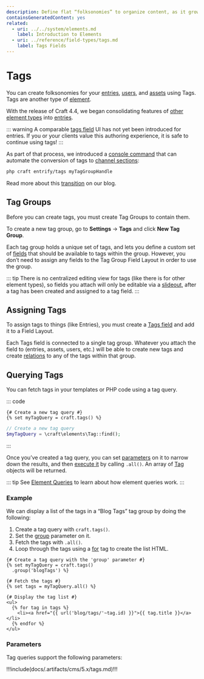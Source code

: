 ```yaml
---
description: Define flat “folksonomies” to organize content, as it grows.
containsGeneratedContent: yes
related:
  - uri: ../../system/elements.md
    label: Introduction to Elements
  - uri: ../reference/field-types/tags.md
    label: Tags Fields
---
```


# Tags

You can create folksonomies for your [entries](entries.md), [users](users.md), and [assets](assets.md) using Tags. Tags are another type of [element](../../system/elements.md).

<!-- more -->

<Block label="Migrating to Channels">

With the release of Craft 4.4, we began consolidating features of [other element types](../../system/elements.md) into [entries](entries.md).

::: warning
A comparable [tags field](../field-types/tags.md) UI has not yet been introduced for entries. If you or your clients value this authoring experience, it is safe to continue using tags!
:::

As part of that process, we introduced a [console command](../cli.md#entrify-categories) that can automate the conversion of tags to [channel sections](entries.md#channels):

```bash
php craft entrify/tags myTagGroupHandle
```

Read more about this [transition](https://craftcms.com/blog/entrification) on our blog.

</Block>

## Tag Groups

Before you can create tags, you must create Tag Groups to contain them.

To create a new tag group, go to **Settings** → **Tags** and click **New Tag Group**.

Each tag group holds a unique set of tags, and lets you define a custom set of [fields](../../system/fields.md) that should be available to tags within the group. However, you don’t need to assign any fields to the Tag Group Field Layout in order to use the group.

::: tip
There is no centralized editing view for tags (like there is for other element types), so fields you attach will only be editable via a [slideout](../../system/control-panel.md#slideouts), after a tag has been created and assigned to a tag field.
:::

## Assigning Tags

To assign tags to things (like Entries), you must create a [Tags field](../field-types/tags.md) and add it to a Field Layout.

Each Tags field is connected to a single tag group. Whatever you attach the field to (entries, assets, users, etc.) will be able to create new tags and create [relations](../../system/relations.md) to any of the tags within that group.

## Querying Tags

You can fetch tags in your templates or PHP code using a tag query.

::: code
```twig
{# Create a new tag query #}
{% set myTagQuery = craft.tags() %}
```
```php
// Create a new tag query
$myTagQuery = \craft\elements\Tag::find();
```
:::

Once you’ve created a tag query, you can set [parameters](#parameters) on it to narrow down the results, and then [execute it](../../development/element-queries.md#executing-element-queries) by calling `.all()`. An array of [Tag](craft5:craft\elements\Tag) objects will be returned.

::: tip
See [Element Queries](../../development/element-queries.md) to learn about how element queries work.
:::

### Example

We can display a list of the tags in a “Blog Tags” tag group by doing the following:

1. Create a tag query with `craft.tags()`.
2. Set the [group](#group) parameter on it.
3. Fetch the tags with `.all()`.
4. Loop through the tags using a [for](https://twig.symfony.com/doc/3.x/tags/for.html) tag to create the list HTML.

```twig
{# Create a tag query with the 'group' parameter #}
{% set myTagQuery = craft.tags()
  .group('blogTags') %}

{# Fetch the tags #}
{% set tags = myTagQuery.all() %}

{# Display the tag list #}
<ul>
  {% for tag in tags %}
    <li><a href="{{ url('blog/tags/'~tag.id) }}">{{ tag.title }}</a></li>
  {% endfor %}
</ul>
```

### Parameters

Tag queries support the following parameters:

<!-- This section of the page is dynamically generated! Changes to the file below may be overwritten by automated tools. -->
!!!include(docs/.artifacts/cms/5.x/tags.md)!!!
